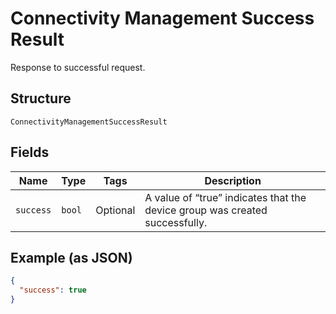 
# Connectivity Management Success Result

Response to successful request.

## Structure

`ConnectivityManagementSuccessResult`

## Fields

| Name | Type | Tags | Description |
|  --- | --- | --- | --- |
| `success` | `bool` | Optional | A value of “true” indicates that the device group was created successfully. |

## Example (as JSON)

```json
{
  "success": true
}
```

